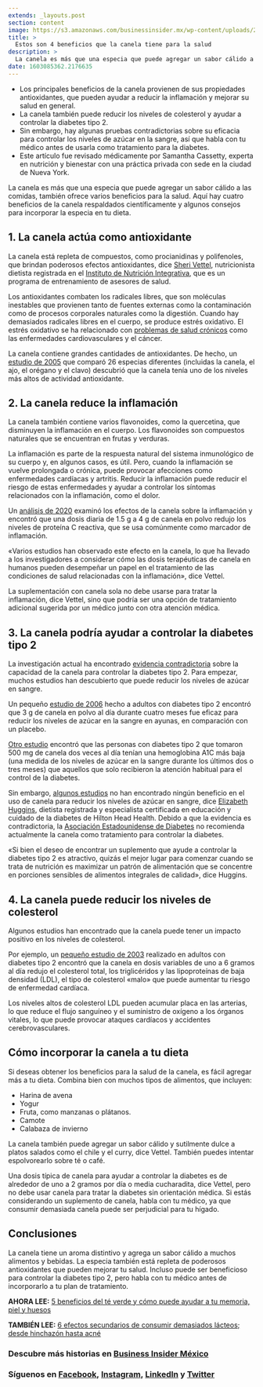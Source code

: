 ```yaml
--- 
extends: _layouts.post 
section: content 
image: https://s3.amazonaws.com/businessinsider.mx/wp-content/uploads/2020/10/17145115/beneficios-de-la-canela.jpg 
title: > 
  Estos son 4 beneficios que la canela tiene para la salud 
description: > 
  La canela es más que una especia que puede agregar un sabor cálido a las comidas, también ofrece varios beneficios para la salud.La canela reduce la inflamaciónLa canela también contiene varios flavonoides, como la quercetina, que disminuyen la inflamación en el cuerpo.La canela podría ayudar a controlar la diabetes tipo 2La investigación actual ha encontrado evidencia contradictoria sobre la capacidad de la canela para controlar la diabetes tipo 2.La canela puede reducir los niveles de colesterolAlgunos estudios han encontrado que la canela puede tener un impacto positivo en los niveles de colesterol.Cómo incorporar la canela a tu dietaSi deseas obtener los beneficios para la salud de la canela, es fácil agregar más a tu dieta. 
date: 1603085362.2176635 
--- 
```

<div><ul><li>Los principales beneficios de la canela provienen de sus propiedades antioxidantes, que pueden ayudar a reducir la inflamaci&#243;n y mejorar su salud en general.</li><li>La canela tambi&#233;n puede reducir los niveles de colesterol y ayudar a controlar la diabetes tipo 2.</li><li>Sin embargo, hay algunas pruebas contradictorias sobre su eficacia para controlar los niveles de az&#250;car en la sangre, as&#237; que habla con tu m&#233;dico antes de usarla como tratamiento para la diabetes.</li><li>Este art&#237;culo fue revisado m&#233;dicamente por Samantha Cassetty, experta en nutrici&#243;n y bienestar con una pr&#225;ctica privada con sede en la ciudad de Nueva York.</li></ul><p>La canela es m&#225;s que una especia que puede agregar un sabor c&#225;lido a las comidas, tambi&#233;n ofrece varios beneficios para la salud. Aqu&#237; hay cuatro beneficios de la canela respaldados cient&#237;ficamente y algunos consejos para incorporar la especia en tu dieta.</p><h2>1. La canela act&#250;a como antioxidante</h2><p>La canela est&#225; repleta de compuestos, como procianidinas y polifenoles, que brindan poderosos efectos antioxidantes, dice <a rel="noreferrer noopener" href="https://summerfieldcustomwellness.com/healthy-insights/profile/sheri-vettel/" target="_blank">Sheri Vettel</a>, nutricionista dietista registrada en el <a href="https://www.integrativenutrition.com/" target="_blank" rel="noreferrer noopener">Instituto de Nutrici&#243;n Integrativa</a>, que es un programa de entrenamiento de asesores de salud.</p><p>Los antioxidantes combaten los radicales libres, que son mol&#233;culas inestables que provienen tanto de fuentes externas como la contaminaci&#243;n como de procesos corporales naturales como la digesti&#243;n. Cuando hay demasiados radicales libres en el cuerpo, se produce estr&#233;s oxidativo. El estr&#233;s oxidativo se ha relacionado con <a href="https://www.ncbi.nlm.nih.gov/pmc/articles/PMC2724665/" target="_blank" rel="noreferrer noopener">problemas de salud cr&#243;nicos</a> como las enfermedades cardiovasculares y el c&#225;ncer.</p><p>La canela contiene grandes cantidades de antioxidantes. De hecho, un <a rel="noreferrer noopener" href="https://pubs.acs.org/doi/10.1021/jf051513y" target="_blank">estudio de 2005</a> que compar&#243; 26 especias diferentes (incluidas la canela, el ajo, el or&#233;gano y el clavo) descubri&#243; que la canela ten&#237;a uno de los niveles m&#225;s altos de actividad antioxidante.</p><h2>2. La canela reduce la inflamaci&#243;n</h2><p>La canela tambi&#233;n contiene varios flavonoides, como la quercetina, que disminuyen la inflamaci&#243;n en el cuerpo. Los flavonoides son compuestos naturales que se encuentran en frutas y verduras.</p><p>La inflamaci&#243;n es parte de la respuesta natural del sistema inmunol&#243;gico de su cuerpo y, en algunos casos, es &#250;til. Pero, cuando la inflamaci&#243;n se vuelve prolongada o cr&#243;nica, puede provocar afecciones como enfermedades card&#237;acas y artritis. Reducir la inflamaci&#243;n puede reducir el riesgo de estas enfermedades y ayudar a controlar los s&#237;ntomas relacionados con la inflamaci&#243;n, como el dolor.</p><p>Un <a rel="noreferrer noopener" href="https://www.sciencedirect.com/science/article/abs/pii/S0965229920307068" target="_blank">an&#225;lisis de 2020</a> examin&#243; los efectos de la canela sobre la inflamaci&#243;n y encontr&#243; que una dosis diaria de 1.5 g a 4 g de canela en polvo redujo los niveles de prote&#237;na C reactiva, que se usa com&#250;nmente como marcador de inflamaci&#243;n.</p><p>&#171;Varios estudios han observado este efecto en la canela, lo que ha llevado a los investigadores a considerar c&#243;mo las dosis terap&#233;uticas de canela en humanos pueden desempe&#241;ar un papel en el tratamiento de las condiciones de salud relacionadas con la inflamaci&#243;n&#187;, dice Vettel.</p><p>La suplementaci&#243;n con canela sola no debe usarse para tratar la inflamaci&#243;n, dice Vettel, sino que podr&#237;a ser una opci&#243;n de tratamiento adicional sugerida por un m&#233;dico junto con otra atenci&#243;n m&#233;dica.</p><h2>3. La canela podr&#237;a ayudar a controlar la diabetes tipo 2</h2><p>La investigaci&#243;n actual ha encontrado <a href="https://www.sciencedirect.com/science/article/abs/pii/S0965229918309130" target="_blank" rel="noreferrer noopener">evidencia contradictoria</a> sobre la capacidad de la canela para controlar la diabetes tipo 2. Para empezar, muchos estudios han descubierto que puede reducir los niveles de az&#250;car en sangre.</p><p>Un peque&#241;o <a rel="noreferrer noopener" href="http://www.mjota.org/images/Cinnamon_diabetes_Mang_202006.pdf" target="_blank">estudio de 2006</a> hecho a adultos con diabetes tipo 2 encontr&#243; que 3 g de canela en polvo al d&#237;a durante cuatro meses fue eficaz para reducir los niveles de az&#250;car en la sangre en ayunas, en comparaci&#243;n con un placebo.</p><p><a rel="noreferrer noopener" href="https://www.ncbi.nlm.nih.gov/pmc/articles/PMC2901047/" target="_blank">Otro estudio</a> encontr&#243; que las personas con diabetes tipo 2 que tomaron 500 mg de canela dos veces al d&#237;a ten&#237;an una hemoglobina A1C m&#225;s baja (una medida de los niveles de az&#250;car en la sangre durante los &#250;ltimos dos o tres meses) que aquellos que solo recibieron la atenci&#243;n habitual para el control de la diabetes.</p><p>Sin embargo, <a href="https://www.sciencedirect.com/science/article/abs/pii/S0965229918309130" target="_blank" rel="noreferrer noopener">algunos estudios</a> no han encontrado ning&#250;n beneficio en el uso de canela para reducir los niveles de az&#250;car en sangre, dice <a href="https://www.hhhealth.com/about/team-members/elizabeth-huggins/" target="_blank" rel="noreferrer noopener">Elizabeth Huggins</a>, dietista registrada y especialista certificada en educaci&#243;n y cuidado de la diabetes de Hilton Head Health. Debido a que la evidencia es contradictoria, la <a href="https://care.diabetesjournals.org/content/41/Supplement_1/S38" target="_blank" rel="noreferrer noopener">Asociaci&#243;n Estadounidense de Diabetes</a> no recomienda actualmente la canela como tratamiento para controlar la diabetes.</p><p>&#171;Si bien el deseo de encontrar un suplemento que ayude a controlar la diabetes tipo 2 es atractivo, quiz&#225;s el mejor lugar para comenzar cuando se trata de nutrici&#243;n es maximizar un patr&#243;n de alimentaci&#243;n que se concentre en porciones sensibles de alimentos integrales de calidad&#187;, dice Huggins.</p><h2>4. La canela puede reducir los niveles de colesterol</h2><p>Algunos estudios han encontrado que la canela puede tener un impacto positivo en los niveles de colesterol.</p><p>Por ejemplo, un <a rel="noreferrer noopener" href="https://care.diabetesjournals.org/content/26/12/3215" target="_blank">peque&#241;o estudio de 2003</a> realizado en adultos con diabetes tipo 2 encontr&#243; que la canela en dosis variables de uno a 6 gramos al d&#237;a redujo el colesterol total, los triglic&#233;ridos y las lipoprote&#237;nas de baja densidad (LDL), el tipo de colesterol &#171;malo&#187; que puede aumentar tu riesgo de enfermedad card&#237;aca.</p><p>Los niveles altos de colesterol LDL pueden acumular placa en las arterias, lo que reduce el flujo sangu&#237;neo y el suministro de ox&#237;geno a los &#243;rganos vitales, lo que puede provocar ataques card&#237;acos y accidentes cerebrovasculares.</p><h2>C&#243;mo incorporar la canela a tu dieta</h2><p>Si deseas obtener los beneficios para la salud de la canela, es f&#225;cil agregar m&#225;s a tu dieta. Combina bien con muchos tipos de alimentos, que incluyen:</p><ul><li>Harina de avena</li><li>Yogur</li><li>Fruta, como manzanas o pl&#225;tanos.</li><li>Camote</li><li>Calabaza de invierno</li></ul><p>La canela tambi&#233;n puede agregar un sabor c&#225;lido y sutilmente dulce a platos salados como el chile y el curry, dice Vettel. Tambi&#233;n puedes intentar espolvorearlo sobre t&#233; o caf&#233;.</p><p>Una dosis t&#237;pica de canela para ayudar a controlar la diabetes es de alrededor de uno a 2 gramos por d&#237;a o media cucharadita, dice Vettel, pero no debe usar canela para tratar la diabetes sin orientaci&#243;n m&#233;dica. Si est&#225;s considerando un suplemento de canela, habla con tu m&#233;dico, ya que consumir demasiada canela puede ser perjudicial para tu h&#237;gado.</p><h2>Conclusiones</h2><p>La canela tiene un aroma distintivo y agrega un sabor c&#225;lido a muchos alimentos y bebidas. La especia tambi&#233;n est&#225; repleta de poderosos antioxidantes que pueden mejorar tu salud. Incluso puede ser beneficioso para controlar la diabetes tipo 2, pero habla con tu m&#233;dico antes de incorporarlo a tu plan de tratamiento.</p><p><strong>AHORA LEE:</strong> <a href="https://businessinsider.mx/5-beneficios-del-te-verde/">5 beneficios del t&#233; verde y c&#243;mo puede ayudar a tu memoria, piel y huesos</a></p><p><strong>TAMBI&#201;N LEE:</strong> <a href="https://businessinsider.mx/6-efectos-secundarios-consumir-demasiados-lacteos/">6 efectos secundarios de consumir demasiados l&#225;cteos; desde hinchaz&#243;n hasta acn&#233;</a></p><h3>Descubre m&#225;s historias en&#160;<a href="https://businessinsider.mx/" target="_blank" rel="noreferrer noopener">Business Insider M&#233;xico</a></h3><h3>S&#237;guenos en&#160;<a href="https://www.facebook.com/businessinsidermx/" target="_blank" rel="noreferrer noopener">Facebook</a>,&#160;<a href="https://www.instagram.com/businessinsidermexico/" target="_blank" rel="noreferrer noopener">Instagram</a>,&#160;<a href="https://www.linkedin.com/company/businessinsidermexico">LinkedIn</a>&#160;y&#160;<a href="https://twitter.com/businsidermx" target="_blank" rel="noreferrer noopener">Twitter</a></h3></div>